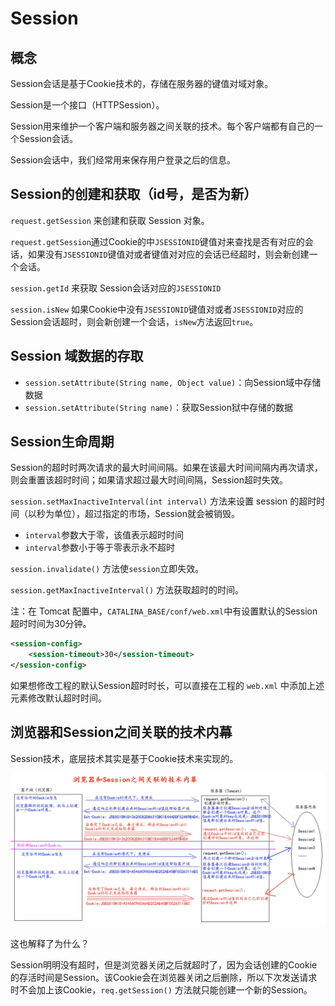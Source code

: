 # Session

## 概念

Session会话是基于Cookie技术的，存储在服务器的键值对域对象。

Session是一个接口（HTTPSession）。

Session用来维护一个客户端和服务器之间关联的技术。每个客户端都有自己的一个Session会话。

Session会话中，我们经常用来保存用户登录之后的信息。

## Session的创建和获取（id号，是否为新）

`request.getSession` 来创建和获取 Session 对象。

`request.getSession`通过Cookie的中`JSESSIONID`键值对来查找是否有对应的会话，如果没有`JSESSIONID`键值对或者键值对对应的会话已经超时，则会新创建一个会话。

`session.getId` 来获取 Session会话对应的`JSESSIONID`

`session.isNew` 如果Cookie中没有`JSESSIONID`键值对或者`JSESSIONID`对应的Session会话超时，则会新创建一个会话，`isNew`方法返回`true`。

## Session 域数据的存取

- `session.setAttribute(String name, Object value)`：向Session域中存储数据
- `session.setAttribute(String name)`：获取Session狱中存储的数据


## Session生命周期

Session的超时时两次请求的最大时间间隔。如果在该最大时间间隔内再次请求，则会重置该超时时间；如果请求超过最大时间间隔，Session超时失效。

`session.setMaxInactiveInterval(int interval)` 方法来设置 session 的超时时间（以秒为单位），超过指定的市场，Session就会被销毁。

- `interval`参数大于零，该值表示超时时间
- `interval`参数小于等于零表示永不超时

`session.invalidate()` 方法使`session`立即失效。

`session.getMaxInactiveInterval()` 方法获取超时的时间。

注：在 Tomcat 配置中，`CATALINA_BASE/conf/web.xml`中有设置默认的Session超时时间为30分钟。

```xml
<session-config>
    <session-timeout>30</session-timeout>
</session-config>
```

如果想修改工程的默认Session超时时长，可以直接在工程的 `web.xml` 中添加上述元素修改默认超时时间。

## 浏览器和Session之间关联的技术内幕

Session技术，底层技术其实是基于Cookie技术来实现的。

![浏览器和Session之间关联的技术内幕](浏览器和Session之间关联的技术内幕.png)

这也解释了为什么？

Session明明没有超时，但是浏览器关闭之后就超时了，因为会话创建的Cookie的存活时间是Session。该Cookie会在浏览器关闭之后删除，所以下次发送请求时不会加上该Cookie，`req.getSession()` 方法就只能创建一个新的Session。